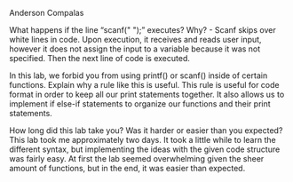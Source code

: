 Anderson Compalas

What happens if the line “scanf(" ");” executes?  Why? - Scanf skips over white lines in code. Upon execution, it receives and reads user input, however it does not assign the input to a variable because it was not specified. Then the next line of code is executed.

In this lab, we forbid you from using printf() or scanf() inside of certain functions.  Explain why a rule like this is useful.
This rule is useful for code format in order to keep all our print statements together. It also allows us to implement if else-if statements to organize our functions and their print statements. 

How long did this lab take you?  Was it harder or easier than you expected?
This lab took me approximately two days. It took a little while to learn the different syntax, but implementing the ideas with the given code structure was fairly easy. At first the lab seemed overwhelming given the sheer amount of functions, but in the end, it was easier than expected.